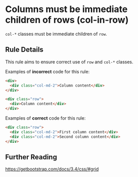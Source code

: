 # Columns must be immediate children of rows (col-in-row)

`col-*` classes must be immediate children of `row`.

## Rule Details

This rule aims to ensure correct use of `row` and `col-*` classes.

Examples of **incorrect** code for this rule:

```html
<div>
  <div class="col-md-2">Column content</div>
</div>

<div class="row">
  <div>Column content</div>
</div>
```

Examples of **correct** code for this rule:

```html
<div class="row">
  <div class="col-md-2">First column content</div>
  <div class="col-md-2">Second column content</div>
</div>
```

## Further Reading

<https://getbootstrap.com/docs/3.4/css/#grid>
